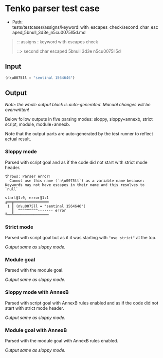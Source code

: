 # Tenko parser test case

- Path: tests/testcases/assigns/keyword_with_escapes_check/second_char_escaped_5bnull_3d3e_n5cu0075ll5d.md

> :: assigns : keyword with escapes check
>
> ::> second char escaped 5bnull 3d3e n5cu0075ll5d

## Input

`````js
(n\u0075ll = "sentinal 1564646")
`````

## Output

_Note: the whole output block is auto-generated. Manual changes will be overwritten!_

Below follow outputs in five parsing modes: sloppy, sloppy+annexb, strict script, module, module+annexb.

Note that the output parts are auto-generated by the test runner to reflect actual result.

### Sloppy mode

Parsed with script goal and as if the code did not start with strict mode header.

`````
throws: Parser error!
  Cannot use this name (`n\u0075ll`) as a variable name because: Keywords may not have escapes in their name and this resolves to `null`

start@1:0, error@1:1
╔══╦════════════════
 1 ║ (n\u0075ll = "sentinal 1564646")
   ║  ^^^^^^^^^------- error
╚══╩════════════════

`````

### Strict mode

Parsed with script goal but as if it was starting with `"use strict"` at the top.

_Output same as sloppy mode._

### Module goal

Parsed with the module goal.

_Output same as sloppy mode._

### Sloppy mode with AnnexB

Parsed with script goal with AnnexB rules enabled and as if the code did not start with strict mode header.

_Output same as sloppy mode._

### Module goal with AnnexB

Parsed with the module goal with AnnexB rules enabled.

_Output same as sloppy mode._
